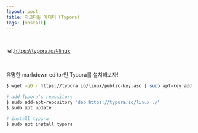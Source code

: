 ```yaml
---
layout: post
title: 마크다운 에디터 (Typora)
tags: [install]
---
```


<br/>

ref.https://typora.io/#linux

<br/>

유명한 markdown editor인 Typora를 설치해보자!

```bash
$ wget -qO - https://typora.io/linux/public-key.asc | sudo apt-key add -

# add Typora's repository
$ sudo add-apt-repository 'deb https://typora.io/linux ./'
$ sudo apt update

# install typora
$ sudo apt install typora
```

<br/>